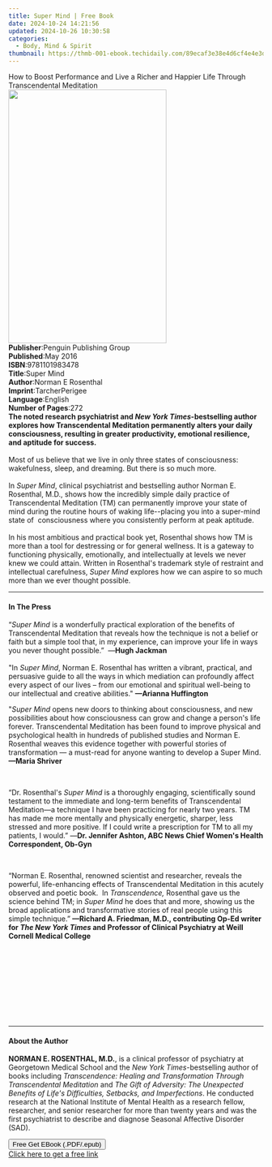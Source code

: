 ```yaml
---
title: Super Mind | Free Book
date: 2024-10-24 14:21:56
updated: 2024-10-26 10:30:58
categories:
  - Body, Mind & Spirit
thumbnail: https://thmb-001-ebook.techidaily.com/89ecaf3e38e4d6cf4e4e3dabc3d8b1466a454c1e4c49b13f2b3b44f30c349c71.jpg
---
```

<main id="book-container">
  <div class="flex flex-col">
    <div class="book-brief flex-1 py-6 px-4 sm:p-6 md:py-10 md:px-8">
      <!-- brief-->
      <div class="book-brief-main">
        How to Boost Performance and Live a Richer and Happier Life Through
        Transcendental Meditation
      </div>
    </div>
    <div
      class="book-meta-info flex-1 grid gap-4 col-start-1 col-end-3 row-start-1 sm:mb-6 sm:grid-cols-4 lg:gap-6 lg:col-start-2 lg:row-end-6 lg:row-span-6 lg:mb-0"
    >
      <div
        class="book-meta-info-left place-content-center mt-4 p-4 text-sm leading-6 col-start-2 col-span-2 dark:text-slate-400"
      >
        <img
          class="w-full h-500 object-cover rounded-lg sm:h-255 sm:col-span-2 lg:col-span-full"
          src="https://img-001-ebook.techidaily.com/175596586b89fd1f6b4ca1830b11cb38de231df4f7282438bc5d00dff42d5a9e.jpg"
          alt=""
          width="312"
          height="500"
        />
      </div>
      <div
        class="book-meta-info-right mt-2 col-start-1 row-start-2 col-span-3 self-center"
      >
        <!-- meta data  -->
        <div class="flex flex-col px-4 md:px-8">
          <div class="flex-1">
            <strong>Publisher</strong>:<span class="px-2"
              >Penguin Publishing Group</span
            >
          </div>
          <div class="flex-1">
            <strong>Published</strong>:<span class="px-2">May 2016</span>
          </div>
          <div class="flex-1">
            <strong>ISBN</strong>:<span class="px-2">9781101983478</span>
          </div>
          <div class="flex-1">
            <strong>Title</strong>:<span class="px-2">Super Mind</span>
          </div>
          <div class="flex-1">
            <strong>Author</strong>:<span class="px-2">Norman E Rosenthal</span>
          </div>
          <div class="flex-1">
            <strong>Imprint</strong>:<span class="px-2">TarcherPerigee</span>
          </div>
          <div class="flex-1">
            <strong>Language</strong>:<span class="px-2">English</span>
          </div>
          <div class="flex-1">
            <strong>Number of Pages</strong>:<span class="px-2">272</span>
          </div>
        </div>
      </div>
    </div>
    <div class="book-description flex-1 py-6 px-4 sm:p-6 md:py-10 md:px-8">
      <div class="book-description-main">
        <div accordion-content="" id="description">
          <b
            >The noted research psychiatrist and
            <i>New York Times</i>-bestselling author explores how Transcendental
            Meditation permanently alters your daily consciousness, resulting in
            greater productivity, emotional resilience, and aptitude for
            success.</b
          ><br /><br />Most of us believe that we live in only three states of
          consciousness: wakefulness, sleep, and dreaming. But there is so much
          more. <br /><br />In <i>Super Mind</i>, clinical psychiatrist and
          bestselling author Norman E. Rosenthal, M.D., shows how the incredibly
          simple daily practice of Transcendental Meditation (TM) can
          permanently improve your state of mind during the routine hours of
          waking life--placing you into a super-mind state of&nbsp;
          consciousness where you consistently perform at peak aptitude.
          <br /><br />In his most ambitious and practical book yet, Rosenthal
          shows how TM is more than a tool for destressing or for general
          wellness. It is a gateway to functioning physically, emotionally, and
          intellectually at levels we never knew we could attain. Written in
          Rosenthal's trademark style of restraint and intellectual
          carefulness,<i> Super Mind </i>explores how we can aspire to so much
          more than we ever thought possible.
        </div>
        <div class="accordion-fader"></div>
      </div>
    </div>
    <div class="book-excerpts flex-1 py-6 px-4 sm:p-6 md:py-10 md:px-8">
      <!-- excerpts-->
      <div class="book-excerpts-main">
        <hr />
        <h4 class="placeholder placeholder-heading">
          <span>In The Press</span>
        </h4>
        <p>
          “<i>Super Mind</i> is a wonderfully practical exploration of the
          benefits of Transcendental Meditation that reveals how the technique
          is not a belief or faith but a simple tool that, in my experience, can
          improve your life in ways you never thought possible.”&nbsp; —<b
            >Hugh Jackman <br /></b
          ><br />"In <i>Super Mind</i>, Norman E. Rosenthal has written a
          vibrant, practical, and persuasive guide to all the ways in which
          mediation can profoundly affect every aspect of our lives – from our
          emotional and spiritual well-being to our intellectual and creative
          abilities." <b>—Arianna Huffington </b>
        </p>
        <p>
          "<i>Super Mind</i>&nbsp;opens new doors to thinking about
          consciousness, and new possibilities about how consciousness can grow
          and change a person's life forever. Transcendental Meditation has been
          found to improve physical and psychological health in hundreds of
          published studies and Norman E. Rosenthal weaves this evidence
          together with powerful stories of transformation — a must-read for
          anyone wanting to develop a Super Mind. <b>—Maria Shriver</b>
        </p>
        <p>&nbsp;</p>
        <p>
          “Dr. Rosenthal's <i>Super Mind</i> is a thoroughly engaging,
          scientifically sound testament to the immediate and long-term benefits
          of Transcendental Meditation—a technique I have been practicing for
          nearly two years. TM has made me more mentally and physically
          energetic, sharper, less stressed and more positive. If I could write
          a prescription for TM to all my patients, I would.” —<b
            >Dr. Jennifer Ashton, ABC News Chief Women's Health Correspondent,
            Ob-Gyn</b
          >
        </p>
        <p>&nbsp;</p>
        <p>
          “Norman E. Rosenthal, renowned scientist and researcher, reveals the
          powerful, life-enhancing effects of Transcendental Meditation in this
          acutely observed and poetic book.&nbsp; In
          <i>Transcendence,</i> Rosenthal gave us the science behind TM; in
          <i>Super Mind</i> he does that and more, showing us the broad
          applications and transformative stories of real people using this
          simple technique.”
          <b
            >—Richard A. Friedman, M.D., contributing Op-Ed writer for
            <i>The</i> <i>New York Times</i> and Professor of Clinical
            Psychiatry at Weill Cornell Medical College</b
          >
        </p>
        &nbsp;
        <p>&nbsp;</p>
        <p>&nbsp;</p>
        <p>&nbsp;</p>
        <b>&nbsp;</b>
        <p></p>
      </div>
    </div>
    <div class="book-about-author flex-1 py-6 px-4 sm:p-6 md:py-10 md:px-8">
      <!-- about author-->
      <div class="book-main-author-main">
        <hr />
        <h4 class="placeholder placeholder-heading">
          <span>About the Author</span>
        </h4>
        <p>
          <b>NORMAN E. ROSENTHAL, M.D.</b>, is a clinical professor of
          psychiatry at Georgetown Medical School and the
          <i>New York Times</i>-bestselling author of books including
          <i
            >Transcendence: Healing and Transformation Through Transcendental
            Meditation</i
          >
          and
          <i
            >The Gift of Adversity: The Unexpected Benefits of Life's
            Difficulties, Setbacks, and Imperfections</i
          >. He conducted research at the National Institute of Mental Health as
          a research fellow, researcher, and senior researcher for more than
          twenty years and was the first psychiatrist to describe and diagnose
          Seasonal Affective Disorder (SAD).
        </p>
      </div>
    </div>
    <div class="book-free-get flex-1 py-6 px-4 sm:p-6 md:py-10 md:px-8">
      <button
        id="btn-free-get"
        class="bg-blue-500 hover:bg-blue-700 text-white font-bold py-2 px-4 rounded"
      >
        Free Get EBook (.PDF/.epub)
      </button>
      <div id="countdown-display" class="px-2 text-lg mt-2"></div>
      <a
        id="free-link"
        class="hidden bg-blue-500 hover:bg-blue-700 text-white font-bold py-2 px-4 rounded"
        href="https://www.ebooks.com/en-us/book/2510388/super-mind/norman-e-rosenthal/"
        target="_blank"
        >Click here to get a free link</a
      >
    </div>
    <script>
      let countdownTime = 0;
      let countdownInterval = null;
      document
        .getElementById('btn-free-get')
        .addEventListener('click', startCountdown);
      function startCountdown() {
        countdownTime = new Date().getTime() + 60000 * 3;
        countdownInterval = setInterval(updateCountdown, 1000);
        document.getElementById('btn-free-get').disabled = true;
        document
          .getElementById('btn-free-get')
          .classList.add('bg-gray-500', 'cursor-not-allowed');
      }
      function updateCountdown() {
        let currentTime = new Date().getTime();
        let timeLeft = countdownTime - currentTime;
        let secondsLeft = Math.floor(timeLeft / 1000);
        document.getElementById('countdown-display').innerHTML =
          `Remaining time: ${secondsLeft} seconds.`;
        if (secondsLeft <= 0) {
          clearInterval(countdownInterval);
          document.getElementById('btn-free-get').classList.add('hidden');
          document.getElementById('free-link').classList.remove('hidden');
          document.getElementById('countdown-display').innerHTML = '';
        }
      }
    </script>
  </div>
</main>
